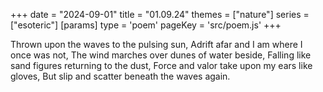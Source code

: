 +++
date = "2024-09-01"
title = "01.09.24"
themes = ["nature"]
series = ["esoteric"]
[params]
  type = 'poem'
  pageKey = 'src/poem.js'
+++

Thrown upon the waves to the pulsing sun,
Adrift afar and I am where I once was not,
The wind marches over dunes of water beside,
Falling like sand figures returning to the dust,
Force and valor take upon my ears like gloves,
But slip and scatter beneath the waves again.
